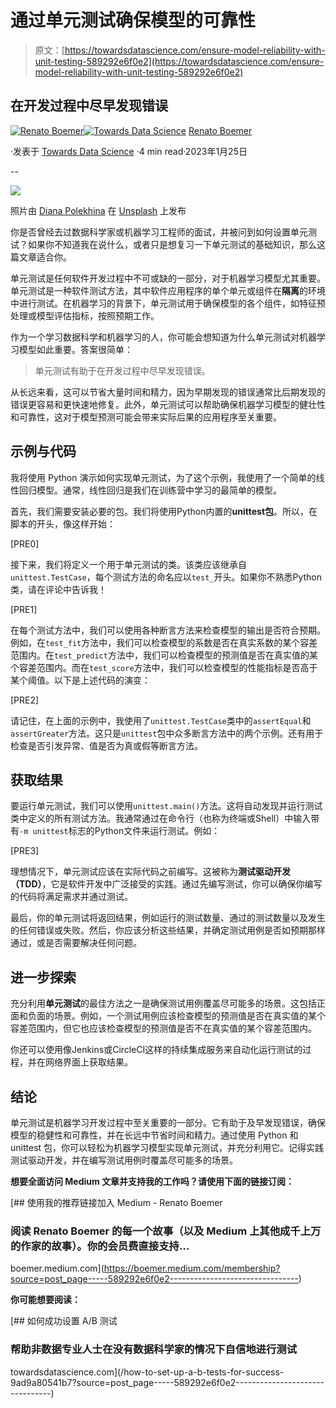 # 通过单元测试确保模型的可靠性

> 原文：[https://towardsdatascience.com/ensure-model-reliability-with-unit-testing-589292e6f0e2](https://towardsdatascience.com/ensure-model-reliability-with-unit-testing-589292e6f0e2)

## 在开发过程中尽早发现错误

[](https://boemer.medium.com/?source=post_page-----589292e6f0e2--------------------------------)[![Renato Boemer](../Images/80ea6b773c9d17a8637de647225ff14a.png)](https://boemer.medium.com/?source=post_page-----589292e6f0e2--------------------------------)[](https://towardsdatascience.com/?source=post_page-----589292e6f0e2--------------------------------)[![Towards Data Science](../Images/a6ff2676ffcc0c7aad8aaf1d79379785.png)](https://towardsdatascience.com/?source=post_page-----589292e6f0e2--------------------------------) [Renato Boemer](https://boemer.medium.com/?source=post_page-----589292e6f0e2--------------------------------)

·发表于 [Towards Data Science](https://towardsdatascience.com/?source=post_page-----589292e6f0e2--------------------------------) ·4 min read·2023年1月25日

--

![](../Images/1c1a52b35751752fb86fbf4851e8b3a8.png)

照片由 [Diana Polekhina](https://unsplash.com/@diana_pole?utm_source=medium&utm_medium=referral) 在 [Unsplash](https://unsplash.com/?utm_source=medium&utm_medium=referral) 上发布

你是否曾经去过数据科学家或机器学习工程师的面试，并被问到如何设置单元测试？如果你不知道我在说什么，或者只是想复习一下单元测试的基础知识，那么这篇文章适合你。

单元测试是任何软件开发过程中不可或缺的一部分，对于机器学习模型尤其重要。单元测试是一种软件测试方法，其中软件应用程序的单个单元或组件在**隔离**的环境中进行测试。在机器学习的背景下，单元测试用于确保模型的各个组件，如特征预处理或模型评估指标，按照预期工作。

作为一个学习数据科学和机器学习的人，你可能会想知道为什么单元测试对机器学习模型如此重要。答案很简单：

> 单元测试有助于在开发过程中尽早发现错误。

从长远来看，这可以节省大量时间和精力，因为早期发现的错误通常比后期发现的错误更容易和更快速地修复。此外，单元测试可以帮助确保机器学习模型的健壮性和可靠性，这对于模型预测可能会带来实际后果的应用程序至关重要。

## 示例与代码

我将使用 Python 演示如何实现单元测试，为了这个示例，我使用了一个简单的线性回归模型。通常，线性回归是我们在训练营中学习的最简单的模型。

首先，我们需要安装必要的包。我们将使用Python内置的**unittest包**。所以，在脚本的开头，像这样开始：

[PRE0]

接下来，我们将定义一个用于单元测试的类。该类应该继承自`unittest.TestCase`，每个测试方法的命名应以`test_`开头。如果你不熟悉Python类，请在评论中告诉我！

[PRE1]

在每个测试方法中，我们可以使用各种断言方法来检查模型的输出是否符合预期。例如，在`test_fit`方法中，我们可以检查模型的系数是否在真实系数的某个容差范围内。在`test_predict`方法中，我们可以检查模型的预测值是否在真实值的某个容差范围内。而在`test_score`方法中，我们可以检查模型的性能指标是否高于某个阈值。以下是上述代码的演变：

[PRE2]

请记住，在上面的示例中，我使用了`unittest.TestCase`类中的`assertEqual`和`assertGreater`方法。这只是`unittest`包中众多断言方法中的两个示例。还有用于检查是否引发异常、值是否为真或假等断言方法。

## 获取结果

要运行单元测试，我们可以使用`unittest.main()`方法。这将自动发现并运行测试类中定义的所有测试方法。我通常通过在命令行（也称为终端或Shell）中输入带有`-m unittest`标志的Python文件来运行测试。例如：

[PRE3]

理想情况下，单元测试应该在实际代码之前编写。这被称为**测试驱动开发（TDD）**，它是软件开发中广泛接受的实践。通过先编写测试，你可以确保你编写的代码将满足需求并通过测试。

最后，你的单元测试将返回结果，例如运行的测试数量、通过的测试数量以及发生的任何错误或失败。然后，你应该分析这些结果，并确定测试用例是否如预期那样通过，或是否需要解决任何问题。

## **进一步探索**

充分利用**单元测试**的最佳方法之一是确保测试用例覆盖尽可能多的场景。这包括正面和负面的场景。例如，一个测试用例应该检查模型的预测值是否在真实值的某个容差范围内，但它也应该检查模型的预测值是否不在真实值的某个容差范围内。

你还可以使用像Jenkins或CircleCI这样的持续集成服务来自动化运行测试的过程，并在网络界面上获取结果。

## **结论**

单元测试是机器学习开发过程中至关重要的一部分。它有助于及早发现错误，确保模型的稳健性和可靠性，并在长远中节省时间和精力。通过使用 Python 和 unittest 包，你可以轻松为机器学习模型实现单元测试，并充分利用它。记得实践测试驱动开发，并在编写测试用例时覆盖尽可能多的场景。

**想要全面访问 Medium 文章并支持我的工作吗？请使用下面的链接订阅：**

[](https://boemer.medium.com/membership?source=post_page-----589292e6f0e2--------------------------------) [## 使用我的推荐链接加入 Medium - Renato Boemer

### 阅读 Renato Boemer 的每一个故事（以及 Medium 上其他成千上万的作家的故事）。你的会员费直接支持…

boemer.medium.com](https://boemer.medium.com/membership?source=post_page-----589292e6f0e2--------------------------------)

**你可能想要阅读：**

[](/how-to-set-up-a-b-tests-for-success-9ad9a80541b7?source=post_page-----589292e6f0e2--------------------------------) [## 如何成功设置 A/B 测试

### 帮助非数据专业人士在没有数据科学家的情况下自信地进行测试

towardsdatascience.com](/how-to-set-up-a-b-tests-for-success-9ad9a80541b7?source=post_page-----589292e6f0e2--------------------------------)
